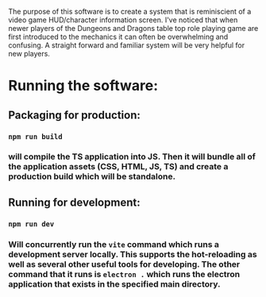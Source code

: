 The purpose of this software is to create a system that is reminiscient of a video game HUD/character information screen. I've noticed that when newer players of the Dungeons and Dragons table top role playing game are first introduced to the mechanics it can often be overwhelming and confusing. A straight forward and familiar system will be very helpful for new players.

# Running the software:

## Packaging for production:

### `npm run build`

### will compile the TS application into JS. Then it will bundle all of the application assets (CSS, HTML, JS, TS) and create a production build which will be standalone.

## Running for development:

### `npm run dev`

### Will concurrently run the `vite` command which runs a development server locally. This supports the hot-reloading as well as several other useful tools for developing. The other command that it runs is `electron .` which runs the electron application that exists in the specified main directory.
